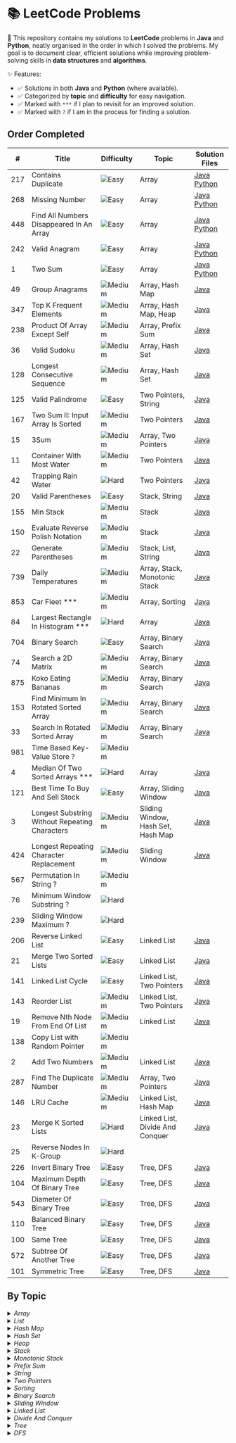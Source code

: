 # 📚 LeetCode Problems

📁 This repository contains my solutions to **LeetCode** problems in **Java** and **Python**, neatly organised in the order in which I solved the problems. My goal is to document clear, efficient solutions while improving problem-solving skills in **data structures** and **algorithms**.  

✨ Features:
- ✅ Solutions in both **Java** and **Python** (where available).
- ✅ Categorized by **topic** and **difficulty** for easy navigation.
- ✅ Marked with `***` if I plan to revisit for an improved solution.
- ✅ Marked with `?` if I am in the process for finding a solution. 
  
## Order Completed 
  
| #   | Title                                    | Difficulty                                            | Topic  | Solution Files                                                                                 |
|-----|------------------------------------------|-------------------------------------------------------|--------|------------------------------------------------------------------------------------------------|
| 217 | Contains Duplicate                       | ![Easy](https://img.shields.io/badge/Easy-green)      | Array  | [Java](Java/ContainsDuplicate.java) [Python](Python/ContainsDuplicate.py)                      |
| 268 | Missing Number                           | ![Easy](https://img.shields.io/badge/Easy-green)      | Array  | [Java](Java/MissingNumber.java) [Python](Python/MissingNumber.py)                              |
| 448 | Find All Numbers Disappeared In An Array | ![Easy](https://img.shields.io/badge/Easy-green)      | Array  | [Java](Java/FindAllNumbersDisappearedInAnArray.java) [Python](Python/FindAllNumbersDisappearedInAnArray.py) | 
| 242 | Valid Anagram                            | ![Easy](https://img.shields.io/badge/Easy-green)      | Array  | [Java](Java/ValidAnagram.java) [Python](Python/ValidAnagram.py)                                |
|   1 | Two Sum                                  | ![Easy](https://img.shields.io/badge/Easy-green)      | Array  | [Java](Java/TwoSum.java) [Python](Python/TwoSum.py)                                            |
|  49 | Group Anagrams                           | ![Medium](https://img.shields.io/badge/Medium-orange) | Array, Hash Map |  [Java](Java/GroupAnagrams.java)                                                      |
| 347 | Top K Frequent Elements                  | ![Medium](https://img.shields.io/badge/Medium-orange) | Array, Hash Map, Heap | [Java](Java/TopKFrequentElements.java)                                          |
| 238 | Product Of Array Except Self             | ![Medium](https://img.shields.io/badge/Medium-orange) | Array, Prefix Sum | [Java](Java/ProductOfArrayExceptSelf.java)                                          |
|  36 | Valid Sudoku                             | ![Medium](https://img.shields.io/badge/Medium-orange) | Array, Hash Set | [Java](Java/ValidSudoku.java)                                                         |
| 128 | Longest Consecutive Sequence             | ![Medium](https://img.shields.io/badge/Medium-orange) | Array, Hash Set | [Java](Java/LongestConsecutiveSequence.java)                                          |
| 125 | Valid Palindrome                         | ![Easy](https://img.shields.io/badge/Easy-green)      | Two Pointers, String | [Java](Java/ValidPalindrome.java)                                                |
| 167 | Two Sum II: Input Array Is Sorted        | ![Medium](https://img.shields.io/badge/Medium-orange) | Two Pointers | [Java](Java/TwoSumII.java)                                                               |
|  15 | 3Sum                                     | ![Medium](https://img.shields.io/badge/Medium-orange) | Array, Two Pointers | [Java](Java/3Sum.java)                                                            |
|  11 | Container With Most Water                | ![Medium](https://img.shields.io/badge/Medium-orange) | Two Pointers | [Java](Java/ContainerWithMostWater.java)                                                 |
|  42 | Trapping Rain Water                      | ![Hard](https://img.shields.io/badge/Hard-%238B0000)  | Two Pointers | [Java](Java/TrappingRainWater.java)                                                      |
|  20 | Valid Parentheses                        | ![Easy](https://img.shields.io/badge/Easy-green)      | Stack, String | [Java](Java/ValidParentheses.java)                                                      |
| 155 | Min Stack                                | ![Medium](https://img.shields.io/badge/Medium-orange) | Stack | [Java](Java/MinStack.java)                                                                      |
| 150 | Evaluate Reverse Polish Notation         | ![Medium](https://img.shields.io/badge/Medium-orange) | Stack | [Java](Java/EvaluateReversePolishNotation.java)                                                 |
|  22 | Generate Parentheses                     | ![Medium](https://img.shields.io/badge/Medium-orange) | Stack, List, String | [Java](Java/GenerateParentheses.java)                                             |
| 739 | Daily Temperatures                       | ![Medium](https://img.shields.io/badge/Medium-orange) | Array, Stack, Monotonic Stack | [Java](Java/DailyTemperatures.java)                                     |
| 853 | Car Fleet ***                            | ![Medium](https://img.shields.io/badge/Medium-orange) | Array, Sorting | [Java](Java/CarFleet.java)                                                             |
|  84 | Largest Rectangle In Histogram ***       | ![Hard](https://img.shields.io/badge/Hard-%238B0000)  | Array | [Java](Java/LargestRectangleInHistogram.java)                                                   |
| 704 | Binary Search                            | ![Easy](https://img.shields.io/badge/Easy-green)      | Array, Binary Search | [Java](Java/BinarySearch.java)                                                  | 
|  74 | Search a 2D Matrix                       | ![Medium](https://img.shields.io/badge/Medium-orange) | Array, Binary Search | [Java](Java/SearchA2DMatrix.java)                                               | 
| 875 | Koko Eating Bananas                      | ![Medium](https://img.shields.io/badge/Medium-orange) | Array, Binary Search | [Java](Java/KokoEatingBananas.java)                                              |
| 153 | Find Minimum In Rotated Sorted Array     | ![Medium](https://img.shields.io/badge/Medium-orange) | Array, Binary Search | [Java](Java/FindMinimumInRotatedSortedArray.java)                                |
|  33 | Search In Rotated Sorted Array           | ![Medium](https://img.shields.io/badge/Medium-orange) | Array, Binary Search | [Java](Java/SearchInRotatedSortedArray.java)                                     |
| 981 | Time Based Key-Value Store ?             | ![Medium](https://img.shields.io/badge/Medium-orange) |                      |                                                                                  |
|   4 | Median Of Two Sorted Arrays ***          | ![Hard](https://img.shields.io/badge/Hard-%238B0000)  | Array | [Java](Java/MedianOfTwoSortedArrays.java)                                                       |
| 121 | Best Time To Buy And Sell Stock          | ![Easy](https://img.shields.io/badge/Easy-green)      | Array, Sliding Window | [Java](Java/BestTimeToBuyAndSellStock.java)                                     |
|   3 | Longest Substring Without Repeating Characters| ![Medium](https://img.shields.io/badge/Medium-orange) | Sliding Window, Hash Set, Hash Map | [Java](Java/LongestSubstringWithoutRepeatingCharacters.java) | 
| 424 | Longest Repeating Character Replacement  | ![Medium](https://img.shields.io/badge/Medium-orange) | Sliding Window | [Java](Java/LongestRepeatingCharacterReplacement.java)                                |
| 567 | Permutation In String ?                  | ![Medium](https://img.shields.io/badge/Medium-orange) |                 |                                                                                       |
|  76 | Minimum Window Substring ?               | ![Hard](https://img.shields.io/badge/Hard-%238B0000)  |                 |                                                                                       |
| 239 | Sliding Window Maximum ?                 | ![Hard](https://img.shields.io/badge/Hard-%238B0000)  |                 |                                                                                       |
| 206 | Reverse Linked List                      | ![Easy](https://img.shields.io/badge/Easy-green)      | Linked List     | [Java](Java/ReverseLinkedList.java)                                                   |
|  21 | Merge Two Sorted Lists                   | ![Easy](https://img.shields.io/badge/Easy-green)      | Linked List     | [Java](Java/MergeTwoSortedLists.java)                                                 |
| 141 | Linked List Cycle                        | ![Easy](https://img.shields.io/badge/Easy-green)      | Linked List, Two Pointers | [Java](Java/LinkedListCycle.java)                                           |
| 143 | Reorder List                             | ![Medium](https://img.shields.io/badge/Medium-orange) | Linked List, Two Pointers | [Java](Java/ReorderList.java)                                               |
|  19 | Remove Nth Node From End Of List         | ![Medium](https://img.shields.io/badge/Medium-orange) | Linked List     | [Java](Java/RemoveNthNodeFromEndOfList.java)                                          |
| 138 | Copy List with Random Pointer            | ![Medium](https://img.shields.io/badge/Medium-orange) |                 |                                                                                       |
|   2 | Add Two Numbers                          | ![Medium](https://img.shields.io/badge/Medium-orange) | Linked List     | [Java](Java/AddTwoNumbers.java)                                                       |
| 287 | Find The Duplicate Number                | ![Medium](https://img.shields.io/badge/Medium-orange) | Array, Two Pointers | [Java](Java/FindTheDuplicateNumber.java)                                          |
| 146 | LRU Cache                                | ![Medium](https://img.shields.io/badge/Medium-orange) | Linked List, Hash Map | [Java](Java/LRUCache.java)                                                      |
|  23 | Merge K Sorted Lists                     | ![Hard](https://img.shields.io/badge/Hard-%238B0000)  | Linked List, Divide And Conquer| [Java](Java/MergeKSortedLists.java)                                    |
|  25 | Reverse Nodes In K-Group                 | ![Hard](https://img.shields.io/badge/Hard-%238B0000)  |                 |                                                                                       |
| 226 | Invert Binary Tree                       | ![Easy](https://img.shields.io/badge/Easy-green)      | Tree, DFS |  [Java](Java/InvertBinaryTree.java)                                                         |
| 104 | Maximum Depth Of Binary Tree             | ![Easy](https://img.shields.io/badge/Easy-green)      | Tree, DFS |  [Java](Java/MaximumDepthOfBinaryTree.java)                                                 |
| 543 | Diameter Of Binary Tree                  | ![Easy](https://img.shields.io/badge/Easy-green)      | Tree, DFS |  [Java](Java/DiameterOfBinaryTree.java)                                                     |
| 110 | Balanced Binary Tree                     | ![Easy](https://img.shields.io/badge/Easy-green)      | Tree, DFS |  [Java](Java/BalancedBinaryTree.java)                                                       |
| 100 | Same Tree                                | ![Easy](https://img.shields.io/badge/Easy-green)      | Tree, DFS |  [Java](Java/SameTree.java)                                                                 |
| 572 | Subtree Of Another Tree                  | ![Easy](https://img.shields.io/badge/Easy-green)      | Tree, DFS |  [Java](Java/SubtreeOfAnotherTree.java)                                                     |
| 101 | Symmetric Tree                           | ![Easy](https://img.shields.io/badge/Easy-green)      | Tree, DFS |  [Java](Java/SymmetricTree.java)                                                            |

## By Topic 

<details>
<summary><i> Array </i></summary>
  
| #   | Title                                    | Difficulty | Solution File                                                                                               |
|-----|------------------------------------------|------------|-------------------------------------------------------------------------------------------------------------|
| 217 | Contains Duplicate                       | Easy       | [Java](Java/ContainsDuplicate.java) [Python](Python/ContainsDuplicate.py)                                   |
| 268 | Missing Number                           | Easy       | [Java](Java/MissingNumber.java) [Python](Python/MissingNumber.py)                                           |
| 448 | Find All Numbers Disappeared In An Array | Easy       | [Java](Java/FindAllNumbersDisappearedInAnArray.java) [Python](Python/FindAllNumbersDisappearedInAnArray.py) | 
| 242 | Valid Anagram                            | Easy       | [Java](Java/ValidAnagram.java) [Python](Python/ValidAnagram.py)                                             |
|   1 | Two Sum                                  | Easy       | [Java](Java/TwoSum.java) [Python](Python/TwoSum.py)                                                         |
|  49 | Group Anagrams                           | Medium     | [Java](Java/GroupAnagrams.java)                                                                             |
| 347 | Top K Frequent Elements                  | Medium     | [Java](Java/TopKFrequentElements.java)                                                                      |
| 238 | Product Of Array Except Self             | Medium     | [Java](Java/ProductOfArrayExceptSelf.java)                                                                  |
|  36 | Valid Sudoku                             | Medium     | [Java](Java/ValidSudoku.java)                                                                               |
| 128 | Longest Consecutive Sequence             | Medium     | [Java](Java/LongestConsecutiveSequence.java)                                                                |
| 15  | 3Sum                                     | Medium     | [Java](Java/3Sum.java)                                                                                      |
| 739 | Daily Temperatures                       | Medium     | [Java](Java/DailyTemperatures.java)                                                                         |
| 853 | Car Fleet                                | Medium     | [Java](Java/CarFleet.java)                                                                                  |
|  84 | Largest Rectangle In Histogram           | Hard       | [Java](Java/LargestRectangleInHistogram.java)                                                               |
| 704 | Binary Search                            | Easy       | [Java](Java/BinarySearch.java)                                                                              | 
|  74 | Search a 2D Matrix                       | Medium     | [Java](Java/SearchA2DMatrix.java)                                                                           | 
| 875 | Koko Eating Bananas                      | Medium     | [Java](Java/KokoEatingBananas.java)                                                                         |
| 153 | Find Minimum In Rotated Sorted Array     | Medium     | [Java](Java/FindMinimumInRotatedSortedArray.java)                                                           |
|  33 | Search In Rotated Sorted Array           | Medium     | [Java](Java/SearchInRotatedSortedArray.java)                                                                |  
|   4 | Median Of Two Sorted Arrays              | Hard       | [Java](Java/MedianOfTwoSortedArrays.java)                                                                   |
| 121 | Best Time to Buy And Sell Stock          | Easy       | [Java](Java/BestTimeToBuyAndSellStock.java)                                                                 |
| 287 | Find The Duplicate Number                | Medium     | [Java](Java/FindTheDuplicateNumber.java)                                                                    |

</details>


<details> 
<summary><i> List </i> </summary>
  
| #   | Title                                    | Difficulty | Solution File                                                                              |
|-----|------------------------------------------|------------|--------------------------------------------------------------------------------------------|
|  22 | Generate Parentheses                     | Medium     | [Java](Java/GenerateParentheses.java)                                                      |

</details>


<details>
<summary><i> Hash Map </i> </summary>
  
| #   | Title                                    | Difficulty | Solution File                                                                              |
|-----|------------------------------------------|------------|--------------------------------------------------------------------------------------------|
|  49 | Group Anagrams                           | Medium     |  [Java](Java/GroupAnagrams.java)                                                           |
| 347 | Top K Frequent Elements                  | Medium     | [Java](Java/TopKFrequentElements.java)                                                     |
|   3 | Longest Substring Without Repeating Characters| Medium | [Java](Java/LongestSubstringWithoutRepeatingCharacters.java)                              |
| 146 | LRU Cache                                | Medium     | [Java](Java/LRUCache.java)                                                                 |

</details>


<details>
<summary><i> Hash Set </i> </summary>
  
| #   | Title                                    | Difficulty | Solution File                                                                              |
|-----|------------------------------------------|------------|--------------------------------------------------------------------------------------------|
|  36 | Valid Sudoku                             | Medium     | [Java](Java/ValidSudoku.java)                                                              |
| 128 | Longest Consecutive Sequence             | Medium     | [Java](Java/LongestConsecutiveSequence.java)                                               |
|   3 | Longest Substring Without Repeating Characters  | Medium | [Java](Java/LongestSubstringWithoutRepeatingCharacters.java)                            |

</details>


<details>
<summary><i> Heap </i> </summary>

| #   | Title                                    | Difficulty | Solution File                                                                              |
|-----|------------------------------------------|------------|--------------------------------------------------------------------------------------------|
| 347 | Top K Frequent Elements                  | Medium     | [Java](Java/TopKFrequentElements.java)                                                     |

</details>


<details>
<summary><i> Stack </i> </summary>
  
| #   | Title                                    | Difficulty | Solution File                                                                              |
|-----|------------------------------------------|------------|--------------------------------------------------------------------------------------------|
| 20  | Valid Parentheses                        | Easy       | [Java](Java/ValidParentheses.java)                                                         |
| 155 | Min Stack                                | Medium     | [Java](Java/MinStack.java)                                                                 |
| 150 | Evaluate Reverse Polish Notation         | Medium     | [Java](Java/EvaluateReversePolishNotation.java)                                            |
|  22 | Generate Parentheses                     | Medium     | [Java](Java/GenerateParentheses.java)                                                      |
| 739 | Daily Temperatures                       | Medium     | [Java](Java/DailyTemperatures.java)                                                        |

</details>


<details>
<summary><i> Monotonic Stack </i> </summary>
  
| #   | Title                                    | Difficulty | Solution File                                                                              |
|-----|------------------------------------------|------------|--------------------------------------------------------------------------------------------|
| 739 | Daily Temperatures                       | Medium     | [Java](Java/DailyTemperatures.java)                                                        |

</details>


<details>
<summary><i> Prefix Sum </i> </summary>

| #   | Title                                    | Difficulty | Solution File                                                                              |
|-----|------------------------------------------|------------|--------------------------------------------------------------------------------------------|
| 238 | Product Of Array Except Self             | Medium     | [Java](Java/ProductOfArrayExceptSelf.java)                                                 |

</details>


<details>
<summary><i> String </i> </summary>

| #   | Title                                    | Difficulty | Solution File                                                                              |
|-----|------------------------------------------|------------|--------------------------------------------------------------------------------------------|
| 125 | Valid Palindrome                         | Easy       | [Java](Java/ValidPalindrome.java)                                                          |
| 20  | Valid Parentheses                        | Easy       | [Java](Java/ValidParentheses.java)                                                         |
|  22 | Generate Parentheses                     | Medium     | [Java](Java/GenerateParentheses.java)                                                      |

</details>


<details>
<summary><i> Two Pointers </i> </summary>

| #   | Title                                    | Difficulty | Solution File                                                                              |
|-----|------------------------------------------|------------|--------------------------------------------------------------------------------------------|
| 125 | Valid Palindrome                         | Easy       | [Java](Java/ValidPalindrome.java)                                                          |
| 167 | Two Sum II: Input Array Is Sorted        | Medium     | [Java](Java/TwoSumII.java)                                                                 |
| 15  | 3Sum                                     | Medium     | [Java](Java/3Sum.java)                                                                     |
| 11  | Container With Most Water                | Medium     | [Java](Java/ContainerWithMostWater.java)                                                   |
| 42  | Trapping Rain Water                      | Hard       | [Java](Java/TrappingRainWater.java)                                                        |
| 141 | Linked List Cycle                        | Easy       | [Java](Java/LinkedListCycle.java)                                                          |
| 143 | Reorder List                             | Medium     | [Java](Java/ReorderList.java)                                                              |
| 287 | Find The Duplicate Number                | Medium     | [Java](Java/FindTheDuplicateNumber.java)                                                   |


</details>


<details>
<summary><i> Sorting </i></summary>
  
| #   | Title                                    | Difficulty | Solution File                                                                               |
|-----|------------------------------------------|------------|---------------------------------------------------------------------------------------------|
| 853 | Car Fleet                                | Medium     | [Java](Java/CarFleet.java)                                                                  |

</details>


<details>
<summary><i> Binary Search </i></summary>
  
| #   | Title                                    | Difficulty | Solution File                                                                               |
|-----|------------------------------------------|------------|---------------------------------------------------------------------------------------------|
| 704 | Binary Search                            | Easy       | [Java](Java/BinarySearch.java)                                                              | 
|  74 | Search a 2D Matrix                       | Medium     | [Java](Java/SearchA2DMatrix.java)                                                           | 
| 875 | Koko Eating Bananas                      | Medium     | [Java](Java/KokoEatingBananas.java)                                                         |
| 153 | Find Minimum In Rotated Sorted Array     | Medium     | [Java](Java/FindMinimumInRotatedSortedArray.java)                                           |
|  33 | Search In Rotated Sorted Array           | Medium     | [Java](Java/SearchInRotatedSortedArray.java)                                                |

</details>


<details>
<summary><i> Sliding Window </i></summary>
  
| #   | Title                                           | Difficulty | Solution File                                                                         |
|-----|-------------------------------------------------|------------|---------------------------------------------------------------------------------------|
|   3 | Longest Substring Without Repeating Characters  | Medium     | [Java](Java/LongestSubstringWithoutRepeatingCharacters.java)                          | 
| 424 | Longest Repeating Character Replacement         | Medium     | [Java](Java/LongestRepeatingCharacterReplacement.java)                                |

</details>


<details>
<summary><i> Linked List </i></summary>
  
| #   | Title                                    | Difficulty | Solution File                                                                               |
|-----|------------------------------------------|------------|---------------------------------------------------------------------------------------------|
| 206 | Reverse Linked List                      | Easy       | [Java](Java/ReverseLinkedList.java)                                                         |
|  21 | Merge Two Sorted Lists                   | Easy       | [Java](Java/MergeTwoSortedLists.java)                                                       |
| 141 | Linked List Cycle                        | Easy       | [Java](Java/LinkedListCycle.java)                                                           |
| 143 | Reorder List                             | Medium     | [Java](Java/ReorderList.java)                                                               |
|  19 | Remove Nth Node From End Of List         | Medium     | [Java](Java/RemoveNthNodeFromEndOfList.java)                                                |
|   2 | Add Two Numbers                          | Medium     | [Java](Java/AddTwoNumbers.java)                                                             |
| 146 | LRU Cache                                | Medium     | [Java](Java/LRUCache.java)                                                                  |
|  23 | Merge K Sorted Lists                     | Hard       | [Java](Java/MergeKSortedLists.java)                                                         |

</details>


<details>
<summary><i> Divide And Conquer </i></summary>
  
| #   | Title                                    | Difficulty | Solution File                                                                               |
|-----|------------------------------------------|------------|---------------------------------------------------------------------------------------------|
|  23 | Merge K Sorted Lists                     | Hard       | [Java](Java/MergeKSortedLists.java)                                                         |

</details>


<details> 
<summary><i> Tree </i></summary>

| #   | Title                                    | Difficulty | Solution File                                                                               |
|-----|------------------------------------------|------------|---------------------------------------------------------------------------------------------|
| 226 | Invert Binary Tree                       | Easy       | [Java](Java/InvertBinaryTree.java)                                                          |
| 104 | Maximum Depth Of Binary Tree             | Easy       | [Java](Java/MaximumDepthOfBinaryTree.java)                                                  |
| 543 | Diameter Of Binary Tree                  | Easy       | [Java](Java/DiameterOfBinaryTree.java)                                                      |
| 110 | Balanced Binary Tree                     | Easy       | [Java](Java/BalancedBinaryTree.java)                                                        |
| 100 | Same Tree                                | Easy       | [Java](Java/SameTree.java)                                                                  |
| 572 | Subtree Of Another Tree                  | Easy       | [Java](Java/SubtreeOfAnotherTree.java)                                                      |
| 101 | Symmetric Tree                           | Easy       |  [Java](Java/SymmetricTree.java)                                                            |

</details>


<details> 
<summary><i> DFS </i></summary>

| #   | Title                                    | Difficulty | Solution File                                                                               |
|-----|------------------------------------------|------------|---------------------------------------------------------------------------------------------|
| 226 | Invert Binary Tree                       | Easy       | [Java](Java/InvertBinaryTree.java)                                                          |
| 104 | Maximum Depth Of Binary Tree             | Easy       | [Java](Java/MaximumDepthOfBinaryTree.java)                                                  |
| 543 | Diameter Of Binary Tree                  | Easy       | [Java](Java/DiameterOfBinaryTree.java)                                                      |
| 110 | Balanced Binary Tree                     | Easy       | [Java](Java/BalancedBinaryTree.java)                                                        |
| 100 | Same Tree                                | Easy       | [Java](Java/SameTree.java)                                                                  |
| 572 | Subtree Of Another Tree                  | Easy       | [Java](Java/SubtreeOfAnotherTree.java)                                                      |
| 101 | Symmetric Tree                           | Easy       |  [Java](Java/SymmetricTree.java)                                                            |

</details>

